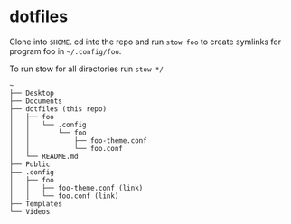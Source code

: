 # dotfiles
Clone into `$HOME`. 
cd into the repo and run `stow foo` to create symlinks for program foo in `~/.config/foo`.

To run stow for all directories run `stow */`

```
~
├── Desktop
├── Documents
├── dotfiles (this repo)
│   ├── foo
│   │   └── .config
│   │       └── foo
│   │           ├── foo-theme.conf
│   │           └── foo.conf
│   └── README.md
├── Public
├── .config
│   ├── foo
│   │   ├── foo-theme.conf (link)
│   │   └── foo.conf (link)
├── Templates
└── Videos

```

